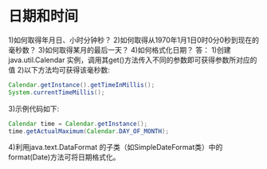 # 日期和时间

1)如何取得年月日、小时分钟秒？
2)如何取得从1970年1月1日0时0分0秒到现在的毫秒数？
3)如何取得某月的最后一天？
4)如何格式化日期？
答：
1)创建java.util.Calendar 实例，调用其get()方法传入不同的参数即可获得参数所对应的值
2)以下方法均可获得该毫秒数:

```java
Calendar.getInstance().getTimeInMillis();  
System.currentTimeMillis(); 
```
3)示例代码如下: 
```java
Calendar time = Calendar.getInstance();  
time.getActualMaximum(Calendar.DAY_OF_MONTH);  
```
4)利用java.text.DataFormat 的子类（如SimpleDateFormat类）中的format(Date)方法可将日期格式化。